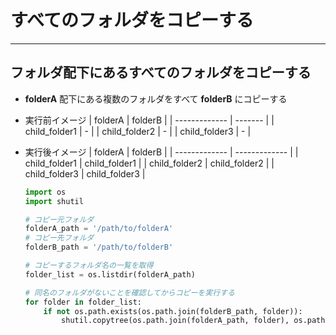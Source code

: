 # すべてのフォルダをコピーする

***

## フォルダ配下にあるすべてのフォルダをコピーする

* __folderA__ 配下にある複数のフォルダをすべて __folderB__ にコピーする
* 実行前イメージ
  | folderA       | folderB |
  | ------------- | ------- |
  | child_folder1 | -       |
  | child_folder2 | -       |
  | child_folder3 | -       |
* 実行後イメージ
  | folderA       | folderB       |
  | ------------- | ------------- |
  | child_folder1 | child_folder1 |
  | child_folder2 | child_folder2 |
  | child_folder3 | child_folder3 |

  ```python
  import os
  import shutil

  # コピー元フォルダ
  folderA_path = '/path/to/folderA'
  # コピー先フォルダ
  folderB_path = '/path/to/folderB'

  # コピーするフォルダ名の一覧を取得
  folder_list = os.listdir(folderA_path)

  # 同名のフォルダがないことを確認してからコピーを実行する
  for folder in folder_list:
      if not os.path.exists(os.path.join(folderB_path, folder)):
          shutil.copytree(os.path.join(folderA_path, folder), os.path.join(folderB_path, folder))
  ```